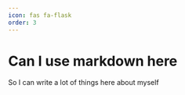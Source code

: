 ```yaml
---
icon: fas fa-flask
order: 3
---
```



# Can I use markdown here

So I can write a lot of things here about myself